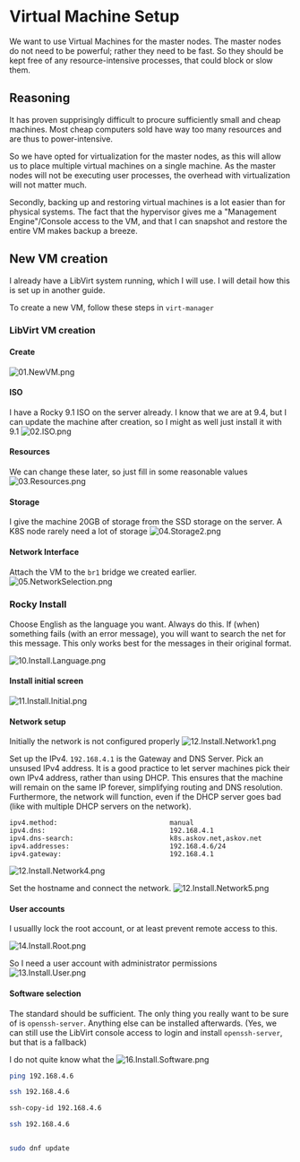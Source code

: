 Virtual Machine Setup
================================================

We want to use Virtual Machines for the master nodes.
The master nodes do not need to be powerful; rather they need to be fast. So they should be kept free of any resource-intensive processes, that could block or slow them.

Reasoning
--------------------------------
It has proven supprisingly difficult to procure sufficiently small and cheap machines. Most cheap computers sold have way too many resources and are thus to power-intensive.

So we have opted for virtualization for the master nodes, as this will allow us to place multiple virtual machines on a single machine.
As the master nodes will not be executing user processes, the overhead with virtualization will not matter much.

Secondly, backing up and restoring virtual machines is a lot easier than for physical systems. The fact that the hypervisor gives me a "Management Engine"/Console access to the VM, and that I can snapshot and restore the entire VM makes backup a breeze.


New VM creation
--------------------------------

I already have a LibVirt system running, which I will use. I will detail how this is set up in another guide.


To create a new VM, follow these steps in `virt-manager`

### LibVirt VM creation

#### Create
![01.NewVM.png](VM/01.NewVM.png)

#### ISO
I have a Rocky 9.1 ISO on the server already. I know that we are at 9.4, but I can update the machine after creation, so I might as well just install it with 9.1
![02.ISO.png](VM/02.ISO.png)

#### Resources
We can change these later, so just fill in some reasonable values
![03.Resources.png](VM/03.Resources.png)

#### Storage
I give the machine 20GB of storage from the SSD storage on the server. A K8S node rarely need a lot of storage 
![04.Storage2.png](VM/04.Storage2.png)

#### Network Interface
Attach the VM to the `br1` bridge we created earlier.
![05.NetworkSelection.png](VM/05.NetworkSelection.png)


### Rocky Install
Choose English as the language you want. Always do this.
If (when) something fails (with an error message), you will want to search the net for this message. This only works best for the messages in their original format.

![10.Install.Language.png](VM/10.Install.Language.png)

#### Install initial screen

![11.Install.Initial.png](VM/11.Install.Initial.png)

#### Network setup

Initially the network is not configured properly
![12.Install.Network1.png](VM/12.Install.Network1.png)

Set up the IPv4. `192.168.4.1` is the Gateway and DNS Server. Pick an unsused IPv4 address.
It is a good practice to let server machines pick their own IPv4 address, rather than using DHCP. This ensures that the machine will remain on the same IP forever, simplifying routing and DNS resolution. Furthermore, the network will function, even if the DHCP server goes bad (like with multiple DHCP servers on the network). 
```
ipv4.method:                            manual
ipv4.dns:                               192.168.4.1
ipv4.dns-search:                        k8s.askov.net,askov.net
ipv4.addresses:                         192.168.4.6/24
ipv4.gateway:                           192.168.4.1
```
![12.Install.Network4.png](VM/12.Install.Network4.png)

Set the hostname and connect the network.
![12.Install.Network5.png](VM/12.Install.Network5.png)


#### User accounts
I usuallly lock the root account, or at least prevent remote access to this.

![14.Install.Root.png](VM/14.Install.Root.png)

So I need a user account with administrator permissions
![13.Install.User.png](VM/13.Install.User.png)

#### Software selection

The standard should be sufficient. The only thing you really want to be sure of is `openssh-server`. Anything else can be installed afterwards. (Yes, we can still use the LibVirt console access to login and install `openssh-server`, but that is a fallback)

I do not quite know what the 
![16.Install.Software.png](VM/16.Install.Software.png)

```bash
ping 192.168.4.6

ssh 192.168.4.6

ssh-copy-id 192.168.4.6

ssh 192.168.4.6


sudo dnf update
```